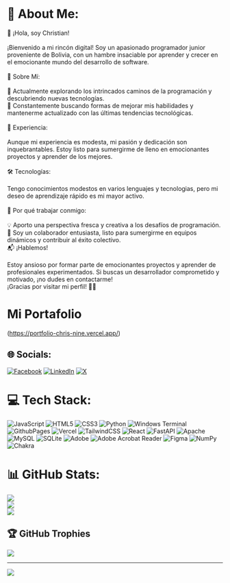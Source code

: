 # 💫 About Me:
👋 ¡Hola, soy Christian!<br><br>¡Bienvenido a mi rincón digital! Soy un apasionado programador junior proveniente de Bolivia, con un hambre insaciable por aprender y crecer en el emocionante mundo del desarrollo de software.<br><br>🚀 Sobre Mí:<br><br>🌱 Actualmente explorando los intrincados caminos de la programación y descubriendo nuevas tecnologías.<br>🧠 Constantemente buscando formas de mejorar mis habilidades y mantenerme actualizado con las últimas tendencias tecnológicas.<br><br>💼 Experiencia:<br><br>Aunque mi experiencia es modesta, mi pasión y dedicación son inquebrantables. Estoy listo para sumergirme de lleno en emocionantes proyectos y aprender de los mejores.<br><br>🛠️ Tecnologías:<br><br>Tengo conocimientos modestos en varios lenguajes y tecnologias, pero mi deseo de aprendizaje rápido es mi mayor activo.<br><br>🌟 Por qué trabajar conmigo:<br><br>💡 Aporto una perspectiva fresca y creativa a los desafíos de programación.<br>🤝 Soy un colaborador entusiasta, listo para sumergirme en equipos dinámicos y contribuir al éxito colectivo.<br>📬 ¡Hablemos!<br><br>Estoy ansioso por formar parte de emocionantes proyectos y aprender de profesionales experimentados. Si buscas un desarrollador comprometido y motivado, ¡no dudes en contactarme!<br>¡Gracias por visitar mi perfil! 🚀✨


# Mi Portafolio
(https://portfolio-chris-nine.vercel.app/)

## 🌐 Socials:
[![Facebook](https://img.shields.io/badge/Facebook-%231877F2.svg?logo=Facebook&logoColor=white)](https://facebook.com/https://www.facebook.com/christian.calvetty) [![LinkedIn](https://img.shields.io/badge/LinkedIn-%230077B5.svg?logo=linkedin&logoColor=white)](https://linkedin.com/in/www.linkedin.com/in/christian-rolando-calvetty-michel-2b8968275) [![X](https://img.shields.io/badge/X-black.svg?logo=X&logoColor=white)](https://x.com/https://twitter.com/R39185Cr) 

# 💻 Tech Stack:
![JavaScript](https://img.shields.io/badge/javascript-%23323330.svg?style=for-the-badge&logo=javascript&logoColor=%23F7DF1E) ![HTML5](https://img.shields.io/badge/html5-%23E34F26.svg?style=for-the-badge&logo=html5&logoColor=white) ![CSS3](https://img.shields.io/badge/css3-%231572B6.svg?style=for-the-badge&logo=css3&logoColor=white) ![Python](https://img.shields.io/badge/python-3670A0?style=for-the-badge&logo=python&logoColor=ffdd54) ![Windows Terminal](https://img.shields.io/badge/Windows%20Terminal-%234D4D4D.svg?style=for-the-badge&logo=windows-terminal&logoColor=white) ![GithubPages](https://img.shields.io/badge/github%20pages-121013?style=for-the-badge&logo=github&logoColor=white) ![Vercel](https://img.shields.io/badge/vercel-%23000000.svg?style=for-the-badge&logo=vercel&logoColor=white) ![TailwindCSS](https://img.shields.io/badge/tailwindcss-%2338B2AC.svg?style=for-the-badge&logo=tailwind-css&logoColor=white) ![React](https://img.shields.io/badge/react-%2320232a.svg?style=for-the-badge&logo=react&logoColor=%2361DAFB) ![FastAPI](https://img.shields.io/badge/FastAPI-005571?style=for-the-badge&logo=fastapi) ![Apache](https://img.shields.io/badge/apache-%23D42029.svg?style=for-the-badge&logo=apache&logoColor=white) ![MySQL](https://img.shields.io/badge/mysql-%2300000f.svg?style=for-the-badge&logo=mysql&logoColor=white) ![SQLite](https://img.shields.io/badge/sqlite-%2307405e.svg?style=for-the-badge&logo=sqlite&logoColor=white) ![Adobe](https://img.shields.io/badge/adobe-%23FF0000.svg?style=for-the-badge&logo=adobe&logoColor=white) ![Adobe Acrobat Reader](https://img.shields.io/badge/Adobe%20Acrobat%20Reader-EC1C24.svg?style=for-the-badge&logo=Adobe%20Acrobat%20Reader&logoColor=white) ![Figma](https://img.shields.io/badge/figma-%23F24E1E.svg?style=for-the-badge&logo=figma&logoColor=white) ![NumPy](https://img.shields.io/badge/numpy-%23013243.svg?style=for-the-badge&logo=numpy&logoColor=white) ![Chakra](https://img.shields.io/badge/chakra-%234ED1C5.svg?style=for-the-badge&logo=chakraui&logoColor=white)
# 📊 GitHub Stats:
![](https://github-readme-stats.vercel.app/api?username=Chrisdev00&theme=tokyonight&hide_border=false&include_all_commits=false&count_private=false)<br/>
![](https://github-readme-streak-stats.herokuapp.com/?user=Chrisdev00&theme=tokyonight&hide_border=false)<br/>
![](https://github-readme-stats.vercel.app/api/top-langs/?username=Chrisdev00&theme=tokyonight&hide_border=false&include_all_commits=false&count_private=false&layout=compact)

## 🏆 GitHub Trophies
![](https://github-profile-trophy.vercel.app/?username=Chrisdev00&theme=tokyonight&no-frame=false&no-bg=true&margin-w=4)

---
[![](https://visitcount.itsvg.in/api?id=Chrisdev00&icon=0&color=0)](https://visitcount.itsvg.in)

<!-- Proudly created with GPRM ( https://gprm.itsvg.in ) -->
